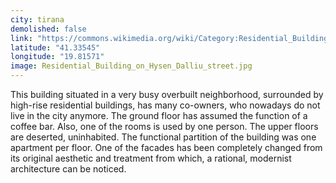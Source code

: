 ```yaml
---
city: tirana
demolished: false
link: "https://commons.wikimedia.org/wiki/Category:Residential_Building_on_%27Hysen_Dalliu%27_street"
latitude: "41.33545"
longitude: "19.81571"
image: Residential_Building_on_Hysen_Dalliu_street.jpg
---
```

This building situated in a very busy overbuilt neighborhood, surrounded by high-rise residential buildings, has many co-owners, who nowadays do not live in the city anymore. The ground floor has assumed the function of a coffee bar. Also, one of the rooms is used by one person. The upper floors are deserted, uninhabited. The functional partition of the building was one apartment per floor. One of the facades has been completely changed from its original aesthetic and treatment from which, a rational, modernist architecture can be noticed.